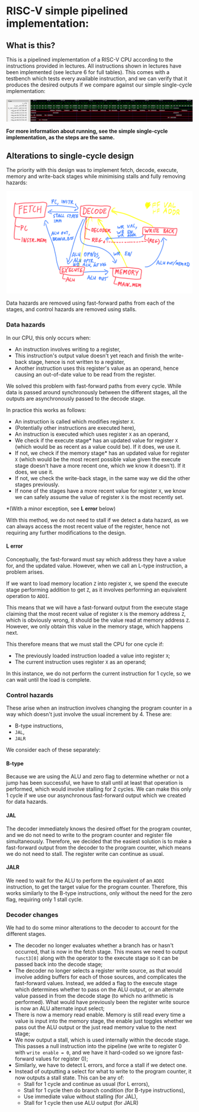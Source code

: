 [diagram]: images/main_diagram.png "Main diagram"
[waves]: images/waves.png "Waveforms"

# RISC-V simple pipelined implementation:

## What is this?

This is a pipelined implementation of a RISC-V CPU according to the instructions provided in lectures. All instructions shown in lectures have been implemented (see lecture 6 for full tables). This comes with a testbench which tests every available instruction, and we can verify that it produces the desired outputs if we compare against our simple single-cycle implementation:

![alt text][waves]

**For more information about running, see the simple single-cycle implementation, as the steps are the same.**

## Alterations to single-cycle design

The priority with this design was to implement fetch, decode, execute, memory and write-back stages while minimising stalls and fully removing hazards:

![alt text][diagram]

Data hazards are removed using fast-forward paths from each of the stages, and control hazards are removed using stalls.

### Data hazards

In our CPU, this only occurs when:

- An instruction involves writing to a register,
- This instruction's output value doesn't yet reach and finish the write-back stage, hence is not written to a register,
- Another instruction uses this register's value as an operand, hence causing an out-of-date value to be read from the register.

We solved this problem with fast-forward paths from every cycle. While data is passed around synchronously between the different stages, all the outputs are asynchronously passed to the decode stage.

In practice this works as follows:

- An instruction is called which modifies register `X`.
- (Potentially other instructions are executed here),
- An instruction is executed which uses register `X` as an operand,
- We check if the execute stage* has an updated value for register `X` (which would be as recent as a value could be). If it does, we use it.
- If not, we check if the memory stage* has an updated value for register `X` (which would be the most recent possible value given the execute stage doesn't have a more recent one, which we know it doesn't). If it does, we use it.
- If not, we check the write-back stage, in the same way we did the other stages previously.
- If none of the stages have a more recent value for register `X`, we know we can safely assume the value of register `X` is the most recently set.

*(With a minor exception, see **L error** below)

With this method, we do not need to stall if we detect a data hazard, as we can always access the most recent value of the register, hence not requiring any further modifications to the design.

#### L error

Conceptually, the fast-forward must say which address they have a value for, and the updated value. However, when we call an L-type instruction, a problem arises.

If we want to load memory location `Z` into register `X`, we spend the execute stage performing addition to get `Z`, as it involves performing an equivalent operation to `ADDI`.

This means that we will have a fast-forward output from the execute stage claiming that the most recent value of register `X` is the memory address `Z`, which is obviously wrong, it should be the value read at memory address `Z`. However, we only obtain this value in the memory stage, which happens next.

This therefore means that we must stall the CPU for one cycle if:

- The previously loaded instruction loaded a value into register `X`;
- The current instruction uses register `X` as an operand;

In this instance, we do not perform the current instruction for 1 cycle, so we can wait until the load is complete.

### Control hazards

These arise when an instruction involves changing the program counter in a way which doesn't just involve the usual increment by 4. These are:

- B-type instructions,
- `JAL`,
- `JALR`

We consider each of these separately:

#### B-type

Because we are using the ALU and zero flag to determine whether or not a jump has been successful, we have to stall until at least that operation is performed, which would involve stalling for 2 cycles. We can make this only 1 cycle if we use our asynchronous fast-forward output which we created for data hazards.

#### JAL

The decoder immediately knows the desired offset for the program counter, and we do not need to write to the program counter and register file simultaneously. Therefore, we decided that the easiest solution is to make a fast-forward output from the decoder to the program counter, which means we do not need to stall. The register write can continue as usual.

#### JALR

We need to wait for the ALU to perform the equivalent of an `ADDI` instruction, to get the target value for the program counter. Therefore, this works similarly to the B-type instructions, only without the need for the zero flag, requiring only 1 stall cycle.

### Decoder changes

We had to do some minor alterations to the decoder to account for the different stages.

- The decoder no longer evaluates whether a branch has or hasn't occurred, that is now in the fetch stage. This means we need to output `funct3[0]` along with the operator to the execute stage so it can be passed back into the decode stage;
- The decoder no longer selects a register write source, as that would involve adding buffers for each of those sources, and complicates the fast-forward values. Instead, we added a flag to the execute stage which determines whether to pass on the ALU output, or an alternate value passed in from the decode stage (to which no arithmetic is performed). What would have previously been the register write source is now an ALU alternate input select;
- There is now a memory read enable. Memory is still read every time a value is input into the memory stage, the enable just toggles whether we pass out the ALU output or the just read memory value to the next stage;
- We now output a stall, which is used internally within the decode stage. This passes a null instruction into the pipeline (we write to register 0 with `write enable = 0`, and we have it hard-coded so we ignore fast-forward values for register 0);
- Similarly, we have to detect L errors, and force a stall if we detect one.
- Instead of outputting a select for what to write to the program counter, it now outputs a stall state. This can be any of:
	- Stall for 1 cycle and continue as usual (for L errors),
	- Stall for 1 cycle then do branch condition (for B-type instructions),
	- Use immediate value without stalling (for JAL),
	- Stall for 1 cycle then use ALU output (for JALR)
